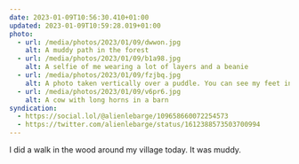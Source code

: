 ```yaml
---
date: 2023-01-09T10:56:30.410+01:00
updated: 2023-01-09T10:59:28.019+01:00
photo:
  - url: /media/photos/2023/01/09/dwwon.jpg
    alt: A muddy path in the forest
  - url: /media/photos/2023/01/09/b1a98.jpg
    alt: A selfie of me wearing a lot of layers and a beanie
  - url: /media/photos/2023/01/09/fzjbq.jpg
    alt: A photo taken vertically over a puddle. You can see my feet in the puddle and my reflection and the one of branches of a tree.
  - url: /media/photos/2023/01/09/v6pr6.jpg
    alt: A cow with long horns in a barn
syndication:
  - https://social.lol/@alienlebarge/109658660072254573
  - https://twitter.com/alienlebarge/status/1612388573503700994
---
```

I did a walk in the wood around my village today.
It was muddy.
